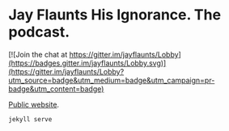 # Jay Flaunts His Ignorance. The podcast.

[![Join the chat at https://gitter.im/jayflaunts/Lobby](https://badges.gitter.im/jayflaunts/Lobby.svg)](https://gitter.im/jayflaunts/Lobby?utm_source=badge&utm_medium=badge&utm_campaign=pr-badge&utm_content=badge)

[Public website](http://jhannah.github.io/jayflaunts/).

    jekyll serve

